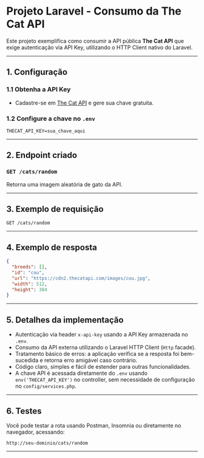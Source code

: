 
# Projeto Laravel - Consumo da The Cat API

Este projeto exemplifica como consumir a API pública **The Cat API** que exige autenticação via API Key, utilizando o HTTP Client nativo do Laravel.

---

## 1. Configuração

### 1.1 Obtenha a API Key

- Cadastre-se em [The Cat API](https://thecatapi.com/) e gere sua chave gratuita.

### 1.2 Configure a chave no `.env`

```env
THECAT_API_KEY=sua_chave_aqui
```

---

## 2. Endpoint criado

### `GET /cats/random`

Retorna uma imagem aleatória de gato da API.

---

## 3. Exemplo de requisição

```
GET /cats/random
```

---

## 4. Exemplo de resposta

```json
{
  "breeds": [],
  "id": "cou",
  "url": "https://cdn2.thecatapi.com/images/cou.jpg",
  "width": 512,
  "height": 384
}
```

---

## 5. Detalhes da implementação

- Autenticação via header `x-api-key` usando a API Key armazenada no `.env`.
- Consumo da API externa utilizando o Laravel HTTP Client (`Http` facade).
- Tratamento básico de erros: a aplicação verifica se a resposta foi bem-sucedida e retorna erro amigável caso contrário.
- Código claro, simples e fácil de estender para outras funcionalidades.
- A chave API é acessada diretamente do `.env` usando `env('THECAT_API_KEY')` no controller, sem necessidade de configuração no `config/services.php`.

---

## 6. Testes

Você pode testar a rota usando Postman, Insomnia ou diretamente no navegador, acessando:

```
http://seu-dominio/cats/random
```

---
